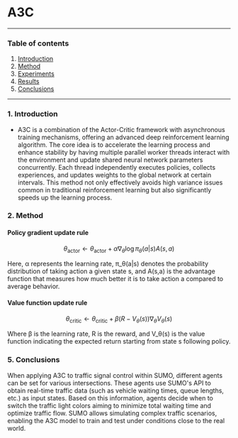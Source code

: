 # A3C

---

### Table of contents 
1. [Introduction](#1-introduction)
2. [Method](#2-method)
3. [Experiments](#3-experiments)
4. [Results](#4-results)
5. [Conclusions](#5-conclusions)

---
### 1. Introduction 
- A3C is a combination of the Actor-Critic framework with asynchronous training mechanisms, offering an advanced deep reinforcement learning algorithm. The core idea is to accelerate the learning process and enhance stability by having multiple parallel worker threads interact with the environment and update shared neural network parameters concurrently. Each thread independently executes policies, collects experiences, and updates weights to the global network at certain intervals. This method not only effectively avoids high variance issues common in traditional reinforcement learning but also significantly speeds up the learning process.

### 2. Method 
#### Policy gradient update rule

$$
\theta_{\text{actor}} \leftarrow \theta_{\text{actor}} + \alpha \nabla_\theta \log \pi_\theta(a|s) A(s,a)
$$

Here, α represents the learning rate, π_θ(a|s) denotes the probability distribution of taking action a given state s, and A(s,a) is the advantage function that measures how much better it is to take action a compared to average behavior.


#### Value function update rule

$$
\theta_{\text{critic}} \leftarrow \theta_{\text{critic}} + \beta (R - V_\theta(s)) \nabla_\theta V_\theta(s)
$$

Where β is the learning rate, R is the reward, and V_θ(s) is the value function indicating the expected return starting from state s following policy.

### 5. Conclusions 
When applying A3C to traffic signal control within SUMO, different agents can be set for various intersections. These agents use SUMO's API to obtain real-time traffic data (such as vehicle waiting times, queue lengths, etc.) as input states. Based on this information, agents decide when to switch the traffic light colors aiming to minimize total waiting time and optimize traffic flow. SUMO allows simulating complex traffic scenarios, enabling the A3C model to train and test under conditions close to the real world.
